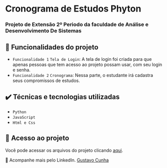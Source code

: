 # Cronograma de Estudos Phyton

### Projeto de Extensão 2º Periodo da faculdade de Análise e Desenvolvimento De Sistemas 

## 🔨 Funcionalidades do projeto

- `Funcionalidade 1` `Tela de Login`: A tela de login foi criada para que apenas pessoas que tem acesso ao projeto possam usar, com seu login e senha.
- `Funcionalidade 2` `Cronograma`: Nessa parte, o estudante irá cadastra seus compromissos de estudos.
## ✔️ Técnicas e tecnologias utilizadas

- ``Python``
- ``JavaScript``
- ``Html e Css``

## 📁 Acesso ao projeto
Você pode acessar os arquivos do projeto clicando [aqui](https://github.com/meninofeiu/ProjetoFacul/tree/main/Projeto%20Extens%C3%A3o).

💙 Acompanhe mais pelo LinkedIn. [Gustavo Cunha](https://www.linkedin.com/in/adson-dias-a3709623b/)



